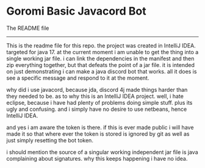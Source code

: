 Goromi Basic Javacord Bot
=======
The README file
_________________

This is the readme file for this repo. the project was created in IntelliJ IDEA. targeted for java 17. at the current moment i am unable to get the thing into a single working jar file. i can link the dependencies in the manifest and then zip everything together, but that defeats the point of a jar file. it is intended on just demonstrating i can make a java discord bot that works. all it does is see a specific message and respond to it at the moment.

why did i use javacord, because jda, discord 4j made things harder than they needed to be. as to why this is an IntelliJ IDEA project. well, i hate eclipse, because i have had plenty of problems doing simple stuff. plus its ugly and confusing. and i simply have no desire to use netbeans, hence IntelliJ IDEA.

and yes i am aware the token is there. if this is ever made public i will have made it so that where ever the token is stored is ignored by git as well as just simply resetting the bot token.

i should mention the source of a singular working independent jar file is java complaining about signatures. why this keeps happening i have no idea.
